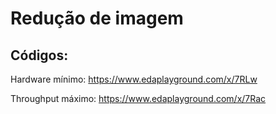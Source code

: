 # Redução de imagem

## Códigos:
Hardware mínimo: https://www.edaplayground.com/x/7RLw

Throughput máximo: https://www.edaplayground.com/x/7Rac
